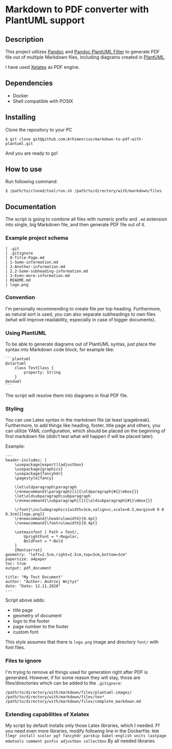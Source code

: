 # Markdown to PDF converter with PlantUML support

## Description
This project utilizes [Pandoc](https://pandoc.org/) and [Pandoc PlantUML Filter](https://github.com/timofurrer/pandoc-plantuml-filter) to generate PDF file out of multiple Markdown files, including diagrams created in [PlantUML](https://plantuml.com/).

I have used [Xelatex](https://www.overleaf.com/learn/latex/XeLaTeX) as PDF engine.

## Dependencies
- Docker
- Shell compatible with POSIX

## Installing
Clone the repository to your PC
```
$ git clone git@github.com:Arhimenrius/markdown-to-pdf-with-plantuml.git
```

And you are ready to go!

## How to use
Run following command:
```
$ /path/to/cloned/tool/run.sh /path/to/directory/with/markdown/files
```

## Documentation
The script is going to combine all files with numeric prefix and `.md` extension into single, big Markdown file, and then generate PDF file out of it.

### Example project schema
```
| .git
| .gitignore
| 0-Title-Page.md
| 1-Some-information.md
| 2-Another-information.md
| 2.2-Some-subheading-information.md
| 3-Even-more-information.md
| README.md
| logo.png
```

### Convention
I'm personally recommending to create file per top heading. Furthermore, as natural sort is used, you can also separate subheadings to own files (what will improve readability, especially in case of bigger documents).

### Using PlantUML
To be able to generate diagrams out of PlantUML syntax, just place the syntax into Markdown code block, for example like:
~~~
```plantuml
@startuml
    class TestClass {
        property: String
    }
@enduml
```
~~~
The script will resolve them into diagrams in final PDF file.

### Styling
You can use Latex syntax in the markdown file (at least \pagebreak). Furthermore, to add things like heading, footer, title page and others, you can utilize YAML configuration, which should be placed on the beginning of first markdown file (didn't test what will happen if will be placed later).

Example:
```
---
header-includes: |
    \usepackage[export]{adjustbox}
    \usepackage{graphicx}
    \usepackage{fancyhdr}
    \pagestyle{fancy}
    
    \let\oldparagraph\paragraph
    \renewcommand{\paragraph}[1]{\oldparagraph{#1}\mbox{}}
    \let\oldsubparagraph\subparagraph
    \renewcommand{\subparagraph}[1]{\oldsubparagraph{#1}\mbox{}}
    
    \rfoot{\includegraphics[width=3cm,valign=c,scale=0.5,margin=0 0 0 0.3cm]{logo.png}}
    \renewcommand{\headrulewidth}{0.4pt}
    \renewcommand{\footrulewidth}{0.4pt}  
   
    \setmainfont [ Path = font/, 
        UprightFont = *-Regular,
        BoldFont = *-Bold
    ]
    {Montserrat}
geometry: "left=2.5cm,right=2.5cm,top=3cm,bottom=3cm"
papersize: a4paper
toc: true
output: pdf_document

title: "My Test Document"
author: "Author: Andrzej Wojtyś"
date: "Date: 12.11.2020"
---
```
Script above adds:
- title page
- geometry of document
- logo to the footer
- page number to the footer
- custom font

This style assumes that there is `logo.png` image and directory `font/` with font files.

### Files to ignore
I'm trying to remove all things used for generation right after PDF is generated. However, if for some reason they will stay, those are files/directories which can be added to the `.gitignore`:
```
/path/to/directory/with/markdown/files/plantuml-images/
/path/to/directory/with/markdown/files/tex*
/path/to/directory/with/markdown/files/complete_markdown.md
```

### Extending capabilities of Xelatex
My script by default installs only those Latex libraries, which I needed. Ff you need even more libraries, modify following line in the Dockerfile:
`RUN tlmgr install xcolor pgf fancyhdr parskip babel-english units lastpage mdwtools comment psnfss adjustbox collectbox`
By all needed libraries
